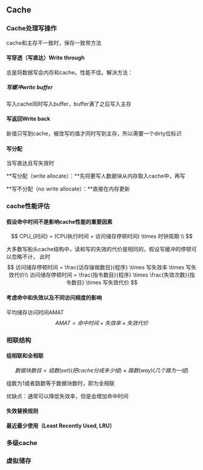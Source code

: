 ## Cache

### Cache处理写操作

cache和主存不一致时，保存一致带方法

#### 写穿透（写直达）Write through

总是将数据写会内存和cache。性能不佳。解决方法：

##### 写缓冲write buffer 

写入cache同时写入buffer，buffer满了之后写入主存

#### 写返回Write back 

新值只写到cache，被改写的值才同时写到主存，所以需要一个dirty位标识

#### 写分配

当写直达且写失效时

**写分配（write allocate）：**先将要写人数据块从内存取入cache中，再写

**写不分配（no write allocate）：**直接在内存更新

### cache性能评估

#### 假设命中时间不是影响cache性能的重要因素

$$
CPU_{时间} = (CPU执行时间 + 访问储存停顿时间) \times 时钟周期 \\
$$

大多数写船头cache结构中，读和写的失效的代价是相同的，假设写缓冲的停顿可以忽略不计， 此时
$$
访问储存停顿时间 = \frac{访存操做数目}{程序} \times 写失效率 \times 写失效代价\\
访问储存停顿时间 = \frac{指令数目}{程序} \times \frac{失效次数}{指令数目}  \times 写失效代价
$$

#### 考虑命中和失效以及不同访问频度的影响

平均储存访问时间AMAT
$$
AMAT = 命中时间 + 失效率 \times 失效代价
$$

### 相联结构

#### 组相联和全相联

$$
数据块数目 = 组数(set)(把cache分成多少组) \times 路数(way)(几个路为一组)
$$

组数为1或者路数等于数据块数时，即为全相联

优缺点：通常可以降低失效率，但是会增加命中时间

#### 失效替换规则

**最近最少使用（Least Recently Used, LRU）**

### 多级cache

### 虚拟储存

